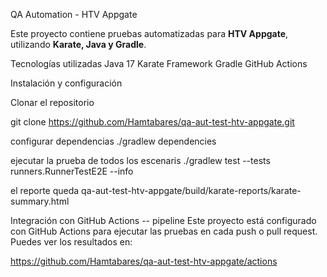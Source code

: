 QA Automation - HTV Appgate

Este proyecto contiene pruebas automatizadas para **HTV Appgate**, utilizando **Karate, Java y Gradle**.

 Tecnologías utilizadas
Java 17
Karate Framework
Gradle
GitHub Actions

 Instalación y configuración

Clonar el repositorio

git clone https://github.com/Hamtabares/qa-aut-test-htv-appgate.git

configurar dependencias
./gradlew dependencies

ejecutar la prueba de todos los escenaris
./gradlew test --tests runners.RunnerTestE2E --info

el reporte queda
qa-aut-test-htv-appgate/build/karate-reports/karate-summary.html

Integración con GitHub Actions -- pipeline
Este proyecto está configurado con GitHub Actions para ejecutar las pruebas en cada push o pull request. Puedes ver los resultados en:

https://github.com/Hamtabares/qa-aut-test-htv-appgate/actions